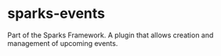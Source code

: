 sparks-events
=============

Part of the Sparks Framework. A plugin that allows creation and management of upcoming events.
